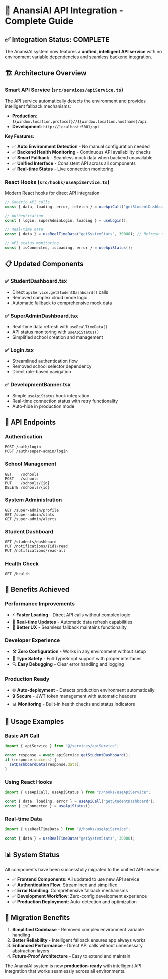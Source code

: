 # 🚀 AnansiAI API Integration - Complete Guide

## ✅ Integration Status: COMPLETE

The AnansiAI system now features a **unified, intelligent API service** with no environment variable dependencies and seamless backend integration.

## 🏗️ Architecture Overview

### **Smart API Service (`src/services/apiService.ts`)**

The API service automatically detects the environment and provides intelligent fallback mechanisms:

- **Production**: `${window.location.protocol}//${window.location.hostname}/api`
- **Development**: `http://localhost:5001/api`

**Key Features:**

- ✅ **Auto Environment Detection** - No manual configuration needed
- ✅ **Backend Health Monitoring** - Continuous API availability checks
- ✅ **Smart Fallback** - Seamless mock data when backend unavailable
- ✅ **Unified Interface** - Consistent API across all components
- ✅ **Real-time Status** - Live connection monitoring

### **React Hooks (`src/hooks/useApiService.ts`)**

Modern React hooks for direct API integration:

```typescript
// Generic API calls
const { data, loading, error, refetch } = useApiCall("getStudentDashboard");

// Authentication
const { login, superAdminLogin, loading } = useLogin();

// Real-time data
const { data } = useRealTimeData("getSystemStats", 30000); // Refresh every 30s

// API status monitoring
const { isConnected, isLoading, error } = useApiStatus();
```

## 📋 Updated Components

### **✅ StudentDashboard.tsx**

- Direct `apiService.getStudentDashboard()` calls
- Removed complex cloud mode logic
- Automatic fallback to comprehensive mock data

### **✅ SuperAdminDashboard.tsx**

- Real-time data refresh with `useRealTimeData()`
- API status monitoring with `useApiStatus()`
- Simplified school creation and management

### **✅ Login.tsx**

- Streamlined authentication flow
- Removed school selector dependency
- Direct role-based navigation

### **✅ DevelopmentBanner.tsx**

- Simple `useApiStatus` hook integration
- Real-time connection status with retry functionality
- Auto-hide in production mode

## 🎯 API Endpoints

### Authentication

```
POST /auth/login
POST /auth/super-admin/login
```

### School Management

```
GET    /schools
POST   /schools
PUT    /schools/{id}
DELETE /schools/{id}
```

### System Administration

```
GET /super-admin/profile
GET /super-admin/stats
GET /super-admin/alerts
```

### Student Dashboard

```
GET /students/dashboard
PUT /notifications/{id}/read
PUT /notifications/read-all
```

### Health Check

```
GET /health
```

## 🚀 Benefits Achieved

### **Performance Improvements**

- ⚡ **Faster Loading** - Direct API calls without complex logic
- 🔄 **Real-time Updates** - Automatic data refresh capabilities
- 📱 **Better UX** - Seamless fallback maintains functionality

### **Developer Experience**

- 🛠️ **Zero Configuration** - Works in any environment without setup
- 🎯 **Type Safety** - Full TypeScript support with proper interfaces
- 🔍 **Easy Debugging** - Clear error handling and logging

### **Production Ready**

- 🌐 **Auto-deployment** - Detects production environment automatically
- 🔒 **Secure** - JWT token management with automatic headers
- 📊 **Monitoring** - Built-in health checks and status indicators

## 🔧 Usage Examples

### Basic API Call

```typescript
import { apiService } from "@/services/apiService";

const response = await apiService.getStudentDashboard();
if (response.success) {
  setDashboardData(response.data);
}
```

### Using React Hooks

```typescript
import { useApiCall, useApiStatus } from "@/hooks/useApiService";

const { data, loading, error } = useApiCall("getStudentDashboard");
const { isConnected } = useApiStatus();
```

### Real-time Data

```typescript
import { useRealTimeData } from "@/hooks/useApiService";

const { data } = useRealTimeData("getSystemStats", 30000);
```

## 📊 System Status

All components have been successfully migrated to the unified API service:

- ✅ **Frontend Components**: All updated to use new API service
- ✅ **Authentication Flow**: Streamlined and simplified
- ✅ **Error Handling**: Comprehensive fallback mechanisms
- ✅ **Development Workflow**: Zero-config development experience
- ✅ **Production Deployment**: Auto-detection and optimization

## 🔄 Migration Benefits

1. **Simplified Codebase** - Removed complex environment variable handling
2. **Better Reliability** - Intelligent fallback ensures app always works
3. **Enhanced Performance** - Direct API calls without unnecessary abstraction layers
4. **Future-Proof Architecture** - Easy to extend and maintain

The AnansiAI system is now **production-ready** with intelligent API integration that works seamlessly across all environments.
